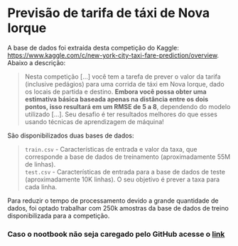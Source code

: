 # Previsão de tarifa de táxi de Nova Iorque

A base de dados foi extraída desta competição do Kaggle: https://www.kaggle.com/c/new-york-city-taxi-fare-prediction/overview. Abaixo a descrição:

> Nesta competição [...] você tem a tarefa de prever o valor da tarifa (inclusive pedágios) para uma corrida de táxi em Nova Iorque, dado os locais de partida e destino. **Embora você possa obter uma estimativa básica baseada apenas na distância entre os dois pontos, isso resultará em um RMSE de 5 a 8**, dependendo do modelo utilizado [...]. Seu desafio é ter resultados melhores do que esses usando técnicas de aprendizagem de máquina!

São disponibilizados duas bases de dados:

>`train.csv` - Características de entrada e valor da taxa, que corresponde a base de dados de treinamento (aproximadamente 55M de linhas).<br>
>`test.csv` - Características de entrada para a base de dados de teste (aproximadamente 10K linhas). O seu objetivo é prever a taxa para cada linha.

Para reduzir o tempo de processamento devido a grande quantidade de dados, foi optado trabalhar com 250k amostras da base de dados de treino disponibilizada para a competição.

### Caso o nootbook não seja caregado pelo GitHub acesse o [link](https://nbviewer.org/github/ernestojr-7/kaggle_tarifa_taxi/blob/main/Previsao_Tarifa_de_Taxi_de_Nova_Iorque.ipynb)

